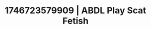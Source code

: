 ---
categories:
- Kinky dreams
- Erotic focus
- AI-generated
- Whipped cream play
- Sensual teasing
- ASMR
- Morning after
- Cosplay
image: /assets/images/1746723579909.jpg
layout: post
seo:
  description: Featured content with exclusive ABDL Play, Scat Fetish. HD images available.
  keywords: ABDL Play, Scat Fetish
  og_image: /assets/images/1746723579909.jpg
  schema_type: VisualArtwork
tags:
- ABDL Play
- '#1746723579909'
- Scat Fetish
title: 1746723579909 | ABDL Play Scat Fetish
---